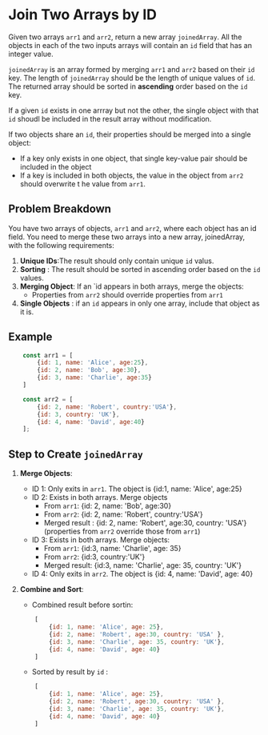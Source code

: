 # Join Two Arrays by ID
Given two arrays `arr1` and `arr2`, return a new array `joinedArray`. All the objects in each of the two inputs arrays will contain an `id` field that has an integer value.

`joinedArray` is an array formed by merging `arr1` and `arr2` based on their `id` key. The length of `joinedArray` should be the length of unique values of `id`. The returned array should be sorted in **ascending** order based on the `id` key.

If a given `id` exists in one arrray but not the other, the single object with that `id` shoudl be included in the result array without modification.

If two objects share an `id`, their properties should be merged into a single object:
- If a key only exists in  one object, that single key-value pair should be included in the object
- If a key is included in both objects, the value in the object from `arr2` should overwrite t he value from `arr1`.

## Problem Breakdown
You have two arrays of objects, `arr1` and `arr2`, where each object has an id field. You need to merge these two arrays into a new array, joinedArray, with the following requirements:
1. **Unique IDs**:The result should only contain unique `id` valus.
2. **Sorting** : The result should be sorted in ascending order based  on the `id` values.
3. **Merging Object**: If an `id appears in both arrays, merge the objects:
    - Properties from `arr2` should override properties from `arr1`
4. **Single Objects** : if an `id` appears in only one array, include that object as it is. 

## Example
```javascript
    const arr1 = [
        {id: 1, name: 'Alice', age:25},
        {id: 2, name: 'Bob', age:30},
        {id: 3, name: 'Charlie', age:35}
    ]

    const arr2 = [
        {id: 2, name: 'Robert', country:'USA'},
        {id: 3, country: 'UK'},
        {id: 4, name: 'David', age:40}
    ];
```

## Step to Create `joinedArray`
1. **Merge Objects**:
    - ID 1: Only exits in `arr1`. The object is {id:1, name: 'Alice', age:25}
    - ID 2: Exists in both arrays. Merge objects
        - From `arr1`: {id: 2, name: 'Bob', age:30}
        - From `arr2`: {id: 2, name: 'Robert', country:'USA'}
        - Merged result : {id: 2, name: 'Robert', age:30, country: 'USA'}(properties from `arr2` override those from `arr1`)
    - ID 3: Exists in both arrays. Merge objects:
        - From `arr1`: {id:3, name: 'Charlie', age: 35}
        - From `arr2`: {id:3, country:'UK'}
        - Merged result: {id:3, name: 'Charlie', age: 35, country: 'UK'}
    - ID 4: Only exits in `arr2`. The object is {id: 4, name: 'David', age: 40}

2. **Combine and Sort**:
    - Combined result before sortin: 
    ```javascript
        [
            {id: 1, name: 'Alice', age: 25},
            {id: 2, name: 'Robert', age:30, country: 'USA' },
            {id: 3, name: 'Charlie', age: 35, country: 'UK'},
            {id: 4, name: 'David', age: 40}
        ]
    ``` 
    - Sorted by result by `id` :
    ```javascript
        [
            {id: 1, name: 'Alice', age: 25},
            {id: 2, name: 'Robert', age:30, country: 'USA' },
            {id: 3, name: 'Charlie', age: 35, country: 'UK'},
            {id: 4, name: 'David', age: 40}
        ]
    ``` 